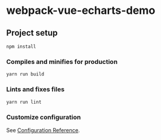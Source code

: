 # webpack-vue-echarts-demo

## Project setup

```
npm install
```

### Compiles and minifies for production

```
yarn run build
```

### Lints and fixes files

```
yarn run lint
```

### Customize configuration

See [Configuration Reference](https://webpack.docschina.org/).
